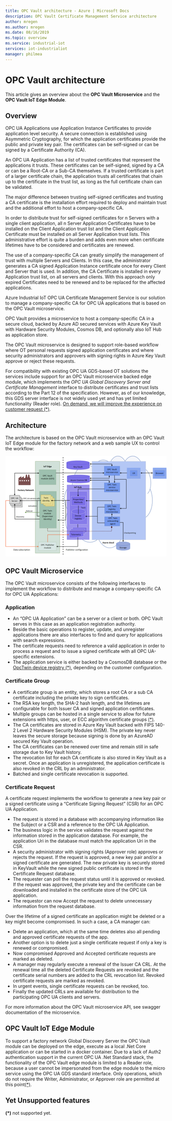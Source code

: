 ```yaml
---
title: OPC Vault architecture - Azure | Microsoft Docs
description: OPC Vault Certificate Management Service architecture
author: mregen
ms.author: mregen
ms.date: 08/16/2019
ms.topic: overview
ms.service: industrial-iot
services: iot-industrialiot
manager: philmea
---
```


# OPC Vault architecture

This article gives an overview about the **OPC Vault Microservice** and the **OPC Vault IoT Edge Module**.

## Overview

OPC UA Applications use Application Instance Certificates to provide application level security. 
A secure connection is established using Asymmetric Cryptography, for which the application 
certificates provide the public and private key pair. 
The certificates can be self-signed or can be signed by a Certificate Authority (CA).

An OPC UA Application has a list of trusted certificates that represent the applications it trusts. 
These certificates can be self-signed, signed by a CA or can be a Root-CA or a Sub-CA themselves. 
If a trusted certificate is part of a larger certificate chain, the application trusts all certificates that chain up to the certificate in the trust list, as long as the full certificate chain can be validated.

The major difference between trusting self-signed certificates and trusting a CA certificate 
is the installation effort required to deploy and maintain trust and the additional effort 
to host a company-specific CA. 

In order to distribute trust for self-signed certificates for n Servers with a single client 
application, all n Server Application Certificates have to be installed on the Client 
Application trust list and the Client Application Certificate must be installed on all 
Server Application trust lists. This administrative effort is quite a burden and adds 
even more when certificate lifetimes have to be considered and certificates are renewed.

The use of a company-specific CA can greatly simplify the management of trust with 
multiple Servers and Clients. In this case, the administrator generates a CA signed 
Application Instance certificate once for every Client and Server that is used. 
In addition, the CA Certificate is installed in every Application trust list, 
on all servers and clients. With this approach only expired Certificates need to 
be renewed and to be replaced for the affected applications.

Azure Industrial IoT OPC UA Certificate Management Service is our solution to 
manage a company-specific CA for OPC UA applications that is based on the OPC Vault microservice.

OPC Vault provides a microservice to host a company-specific CA in a secure 
cloud, backed by Azure AD secured services with Azure Key Vault with Hardware Security Modules, 
Cosmos DB, and optionally also IoT Hub as application store.

The OPC Vault microservice is designed to support role-based workflow where OT 
personal requests signed application certificates and where security 
administrators and approvers with signing rights in Azure Key Vault 
approve or reject these requests.

For compatibility with existing OPC UA GDS-based OT solutions the services include
support for an OPC Vault microservice backed edge module, which implements the 
*OPC UA Global Discovery Server and Certificate Management* interface to distribute certificates and trust lists according to the Part 12 of the specification. 
However, as of our knowledge, this GDS server interface is not widely 
used yet and has yet limited functionality (Reader role). [On demand, we will 
improve the experience on customer request (*)](#yet-unsupported-features).

## Architecture

The architecture is based on the OPC Vault microservice with an OPC Vault 
IoT Edge module for the factory network and a web sample UX to control the workflow:

![OPCVault Architecture](media/overview-opc-vault-architecture/opc-vault.png)

## OPC Vault Microservice

The OPC Vault microservice consists of the following interfaces to implement 
the workflow to distribute and manage a company-specific CA for OPC UA Applications:

### Application 
- An “OPC UA Application” can be a server or a client or both. OPC Vault serves in this 
case as an application registration authority. 
- Beside the basic operations to register, 
update, and unregister applications there are also interfaces to find and query 
for applications with search expressions. 
- The certificate requests need to reference 
a valid application in order to process a request and to issue a signed certificate 
with all OPC UA-specific extensions. 
- The application service is either backed by a CosmosDB 
database or the [OpcTwin device registry (*)](#yet-unsupported-features), depending on the customer configuration.

### Certificate Group
- A certificate group is an entity, which stores a root CA or a sub CA certificate 
including the private key to sign certificates. 
- The RSA key length, the SHA-2 hash length, 
and the lifetimes are configurable for both Issuer CA and signed application certificates. 
- Multiple groups can be hosted in a single service to allow for future extensions with https, 
user, or ECC algorithm certificate groups [(*)](#yet-unsupported-features). 
- The CA certificates are stored in Azure Key Vault backed with FIPS 140-2 Level 2 Hardware Security Modules (HSM). 
The private key never leaves the secure storage because signing is done 
by an AzureAD secured Key Vault operation. 
- The CA certificates can be renewed over time and 
remain still in safe storage due to Key Vault history. 
- The revocation list for each CA certificate is also stored in Key Vault as a secret. 
Once an application is unregistered, the application certificate is also revoked in the CRL by an administrator.
- Batched and single certificate revocation is supported.

### Certificate Request
A certificate request implements the workflow to generate a new key pair or a signed certificate using a “Certificate Signing Request” (CSR) for an OPC UA Application. 
- The request is stored in a database with accompanying information like the Subject or a CSR and a reference to the OPC UA Application. 
- The business logic in the service validates the request against the information stored in the application database. 
For example, the application Uri in the database must match the application Uri in the CSR.
- A security administrator with signing rights (Approver role) approves or rejects the request. If the request is approved, a new key pair and/or a signed certificate are generated. The new private key is securely stored in KeyVault while the new signed public certificate is stored in the Certificate Request database.
- The requester can poll the request status until it is approved or revoked. If the request was approved, the private key and the certificate can be downloaded and installed in the certificate store of the OPC UA application.
- The requestor can now Accept the request to delete unnecessary information from the request database. 

Over the lifetime of a signed certificate an application might be deleted or a key might become compromised. In such a case, a CA manager can:
- Delete an application, which at the same time deletes also all pending and approved certificate requests of the app. 
- Another option is to delete just a single certificate request if only a key is renewed or compromised.
- Now compromised Approved and Accepted certificate requests are marked as deleted.
- A manager may regularly execute a renewal of the Issuer CA CRL. At the renewal time all the deleted Certificate Requests are revoked and the certificate serial numbers are added to the CRL revocation list. Revoked certificate requests are marked as revoked.
- In urgent events, single certificate requests can be revoked, too.
- Finally the updated CRLs are available for distribution to the participating OPC UA clients and servers.

For more information about the OPC Vault microservice API, see swagger documentation of the microservice.

## OPC Vault IoT Edge Module
To support a factory network Global Discovery Server the OPC Vault module can be deployed on the edge, 
execute as a local .Net Core application or can be started in a docker container. 
Due to a lack of Auth2 authentication support in the current OPC UA .Net Standard stack, 
the functionality of the OPC Vault edge module is limited to a Reader role, because a user cannot be 
impersonated from the edge module to the micro service using the OPC UA GDS standard interface. 
Only operations, which do not require the Writer, Administrator, or Approver role are permitted at this point[(*)](#yet-unsupported-features). 

## Yet Unsupported features

**(*)** not supported yet.
